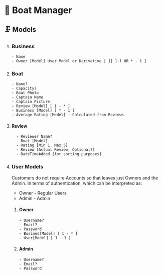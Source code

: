 # 🚤 Boat Manager

## 🗜 Models

1. ### Business
    ```smalltalk
   - Name
   - Owner [Model] User Model or Derivative | ][ 1-1 OR * - 1 ]
    ```


3. ### Boat
    ```smalltalk
   - Name?
   - Capacity?
   - Boat Photo
   - Captain Name
   - Captain Picture
   - Review [Model] [ 1 - * ]
   - Business [Model] [ * - 1 ]
   - Average Rating [Model] - Calculated from Reviews
    ```

4. #### Review
    ```smalltalk
      - Reviewer Name?
      - Boat [Model]
      - Rating [Min 1, Max 5]
      - Review [Actual Review, Optional?] 
      - DateTimeAdded [for sorting purposes]
     ```

5. ### User Models
    Customers do not require Accounts so that leaves just Owners and the Admin. In terms of authentication, which can be interpreted as:

    - Owner - Regular Users
    - Admin - Admin

    1. #### Owner
         ```smalltalk  
        - Username?
        - Email?
        - Password
        - Busines[Model] [ 1 - * ]
        - User[Model] [ 1 - 1 ]
        ```
    1. #### Admin
        ```smalltalk
        - Username?
        - Email?
        - Password
        ```


